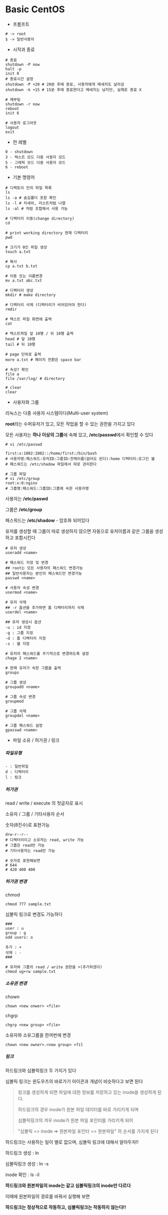 # Basic CentOS

* 프롬프트

~~~
# -> root 
$ -> 일반사용자
~~~

* 시작과 종료

~~~shell
# 종료
shutdown -P now
halt -p
init 0
# 종료시간 설정
shutdown -P +20 # 20분 후에 종료, 사용자에게 메세지도 날라감
shutdown -k +15 # 15분 후에 종료한다고 메세지는 남지만, 실제로 종료 X 

# 재부팅
shutdown -r now
reboot
init 6

# 사용자 로그아웃
logout
exit
~~~

* 런 레벨

~~~shell
0 - shutdown
3 - 텍스트 모드 다중 사용자 모드
5 - 그래픽 모드 다중 사용자 모드
6 - reboot
~~~

* 기본 명령어

~~~shell
# 디렉토리 안의 파일 목록
ls
ls -a # 숨김폴더 포함 확인
ls -l # 자세히, 리스트처럼 나열
ls -al # 처럼 조합해서 사용 가능

# 디렉터리 이동(change directory)
cd

# print working directory 현재 디렉터리
pwd

# 크기가 0인 파일 생성
touch a.txt

# 복사
cp a.txt b.txt

# 이동 또는 이름변경
mv a.txt abc.txt

# 디렉터리 생성
mkdir # make directory

# 디렉터리 삭제 (디렉터리가 비어있어야 한다)
rmdir

# 텍스트 파일 화면에 출력
cat

# 텍스트파일 앞 10행 / 뒤 10행 출력
head # 앞 10행
tail # 뒤 10행

# page 단위로 출력
more a.txt # 페이지 전환은 space bar

# 속성? 확인
file a
file /var/log/ # directory

# clear
clear
~~~

* 사용자와 그룹

리눅스는 다중 사용자 시스템이다(Multi-user system)

**root**라는 수퍼유저가 있고, 모든 작업을 할 수 있는 권한을 가지고 있다

모든 사용자는 **하나 이상의 그룹**에 속해 있고, **/etc/passwd**에서 확인할 수 있다

~~~shell
# vi /etc/passwd

first:x:1002:1002::/home/first:/bin/bash
# 사용자명:패스워드:유저ID:그룹ID:전체이름(없어도 된다):home 디텍터리:로그인 쉘
# 패스워드는 /etc/shadow 파일에서 따로 관리한다

# 그룹 파일
# vi /etc/group
root:x:0:nginx
# 그룹명:패스워드:그룹ID:그룹에 속한 사용자명
~~~

사용자는 **/etc/paswd**

그룹은 **/etc/group**

패스워드는 **/etc/shadow** - 암호화 되어있다

유저를 생성할 때 그룹이 따로 생성하지 않으면 자동으로 유저이름과 같은 그룹을 생성하고 포함시킨다

~~~shell
# 유저 생성
useradd <name>

# 패스워드 지정 및 변경
## root는 모든 사용자의 패스워드 변경가능
## 일반사용자는 본인의 패스워드만 변경가능
passwd <name>

# 사용자 속성 변경
usermod <name>

# 유저 삭제
## -r 옵션을 추가하면 홈 디렉터리까지 삭제
userdel <name>

## 유저 생성시 옵션
-u : id 지정
-g : 그룹 지정
-d : 홈 디렉터리 지정
-s : 쉘 지정

# 유저의 패스워드를 주기적으로 변경하도록 설정
chage 2 <name>

# 현재 유저가 속한 그룹을 출력
groups

# 그룹 생성
groupadd <name>

# 그룹 속성 변경
groupmod 

# 그룹 삭제
groupdel <name>

# 그룹 패스워드 설정
gpasswd <name>
~~~



* 파일 소유 / 허가권 / 링크

##### 파일유형

~~~shell
- : 일반파일
d : 디렉터리
l : 링크
~~~

##### 허가권 

read / write / execute 의 첫글자로 표시

소유자 / 그룹 / 기타사용자 순서

숫자(8진수)로 표현가능

~~~shell
drw-r--r--
# 디렉터리이고 소유자는 read, write 가능
# 그룹은 read만 가능
# 기타사용자는 read만 가능

# 숫자로 표현해보면
# 644
# 420 400 400
~~~

##### 허가권 변경

chmod

~~~shell
chmod 777 sample.txt
~~~

심볼릭 링크로 변경도 가능하다

~~~shell
###
user : u
group : g
odd users: o

추가 : +
삭제 : -
###

# 유저와 그룹의 read / write 권한을 +(추가하겠다)
chmod ug+rw sample.txt
~~~



##### 소유권 변경

chown

~~~shell
chown <new onwer> <file>
~~~

chgrp

~~~shell
chgrp <new group> <file>
~~~

소유자와 소유그룹을 한꺼번에 변경 

~~~shell
chown <new owner>.<new group> <fil
~~~



##### 링크

하드링크와 심볼릭링크 두 가지가 있다

심볼릭 링크는 윈도우즈의 바로가기 아이콘과 개념이 비슷하다고 보면 된다

> 링크를 생성하게 되면 파일에 대한 정보를 저장하고 있는 inode을 생성하게 된다.
>
> 하드링크의 경우 inode가 원본 파일 데이터를 바로 가리키게 되며
>
> 심볼릭링크의 겨우 inode가 원본 파일 포인터를 가리키게 되어
>
> "심볼릭 => inode => 원본파일 포인터 => 원본파일" 의 순서를 가지게 된다

하드링크는 사용하는 일이 별로 없으며, 심볼릭 링크에 대해서 알아두자!!

하드링크 생성 : ln

심볼릭링크 생성 : ln -s 

inode 확인 : ls -il

**하드링크와 원본파일의 inode는 같고 심볼릭링크의 inode만 다르다**

이때에 원본파일의 경로를 바꿔서 실행해 보면

**하드링크는 정상적으로 작동하고, 심볼릭링크는 작동하지 않는다!!**

